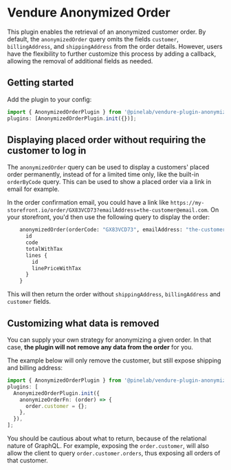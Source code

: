 # Vendure Anonymized Order

This plugin enables the retrieval of an anonymized customer order. By default, the `anonymizedOrder` query omits the fields `customer`, `billingAddress`, and `shippingAddress` from the order details. However, users have the flexibility to further customize this process by adding a callback, allowing the removal of additional fields as needed.

## Getting started

Add the plugin to your config:

```ts
import { AnonymizedOrderPlugin } from '@pinelab/vendure-plugin-anonymized-order';
plugins: [AnonymizedOrderPlugin.init({})];
```

## Displaying placed order without requiring the customer to log in

The `anonymizedOrder` query can be used to display a customers' placed order permanently, instead of for a limited time only, like the built-in `orderByCode` query. This can be used to show a placed order via a link in email for example.

In the order confirmation email, you could have a link like `https://my-storefront.io/order/GX83VCD73?emailAddress=the-customer@email.com`. On your storefront, you'd then use the following query to display the order:

```graphql
    anonymizedOrder(orderCode: "GX83VCD73", emailAddress: "the-customer@email.com") {
      id
      code
      totalWithTax
      lines {
        id
        linePriceWithTax
      }
    }
```

This will then return the order without `shippingAddress`, `billingAddress` and `customer` fields.

## Customizing what data is removed

You can supply your own strategy for anonymizing a given order. In that case, **the plugin will not remove any data from the order** for you.

The example below will only remove the customer, but still expose shipping and billing address:

```ts
import { AnonymizedOrderPlugin } from '@pinelab/vendure-plugin-anonymized-order';
plugins: [
  AnonymizedOrderPlugin.init({
    anonymizeOrderFn: (order) => {
      order.customer = {};
    },
  }),
];
```

You should be cautious about what to return, because of the relational nature of GraphQL. For example, exposing the `order.customer`, will also allow the client to query `order.customer.orders`, thus exposing all orders of that customer.
